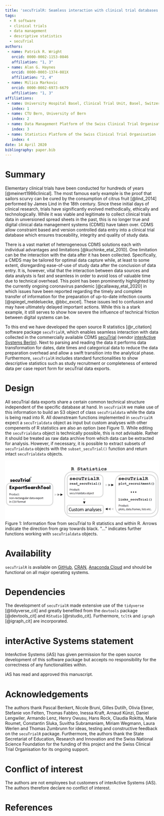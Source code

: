 ```yaml
---
title: 'secuTrialR: Seamless interaction with clinical trial databases in R'
tags:
  - R software
  - clinical trials
  - data management
  - descriptive statistics
  - secuTrial
authors:
 - name: Patrick R. Wright
   orcid: 0000-0002-1153-0846 
   affiliation: "1, 3"
 - name: Alan G. Haynes
   orcid: 0000-0003-1374-081X
   affiliation: "2, 4"
 - name: Milica Markovic
   orcid: 0000-0002-6973-6679
   affiliation: "1, 3"
affiliations:
 - name: University Hospital Basel, Clinical Trial Unit, Basel, Switzerland
   index: 1
 - name: CTU Bern, University of Bern
   index: 2
 - name: Data Management Platform of the Swiss Clinical Trial Organisation (SCTO)
   index: 3
 - name: Statistics Platform of the Swiss Clinical Trial Organisation (SCTO)
   index: 4
date: 14 April 2020
bibliography: paper.bib
---
```


# Summary

Elementary clinical trials have been conducted for hundreds of years [@meinert1986clinical]. The most famous early example
is the proof that sailors scurvy can be cured by the consumption of citrus fruit [@lind_2014] performed by James Lind
in the 18th century. Since these initial days of clinical research, trials have significantly evolved methodically, ethically
and technologically. While it was viable and legitimate to collect clinical trials data in unversioned
spread sheets in the past, this is no longer true and digital clinical data management systems (CDMS) have taken over.
CDMS allow constraint based and version controlled data entry into a clinical trial database which ensures traceability, 
integrity and quality of study data.  

There is a vast market of heterogeneous CDMS solutions each with individual advantages and limitations [@kuchinke_etal_2010].
One limitation can be the interaction with the data after it has been collected. Specifically, a CMDS may be
tailored for optimal data capture while, at least to some extent, disregarding ease-of-use of study data after
the conclusion of data entry. It is, however, vital that the interaction between data sources and data analysts is
fast and seamless in order to avoid loss of valuable time due to technical overhead. This point has been prominently
highlighted by the currently ongoing coronavirus pandemic [@callaway_etal_2020] in which issues have been reported
regarding the timely and complete transfer of information for the preparation of up-to-date infection
counts [@spiegel_meldeluecke, @bbc_excel]. These issues led to confusion and may have ultimately
delayed important actions. While this is a stark example, it still serves to show how severe the influence
of technical friction between digital systems can be.  

To this end we have developed the open source R statistics [@r_citation] software package `secuTrialR`, which enables
seamless interaction with data collected in the commercially available CDMS
[secuTrial](https://www.secutrial.com) (vendor [interActive Systems Berlin](https://interactive-systems.de/)).
Next to parsing and reading the data it performs data transformation for dates, date times and categorical data
to reduce the data preparation overhead and allow a swift transition into the analytical phase.
Furthermore, `secuTrialR` includes standard functionalities to
show descriptive statistics such as study recruitment or completeness of entered data per case report form
for secuTrial data exports.

# Design

All secuTrial data exports share a certain common technical structure independent of the specific database at hand.
In `secuTrialR` we make use of this information to build an S3 object of class `secuTrialdata` while the
data is being read into R. All downstream functions implemented in `secuTrialR` expect a `secuTrialdata` object as input
but custom analyses with other compenents of R statistics are also an option (see Figure 1).
While editing the `secuTrialdata` object is technically possible, this is not advisable.
Rather it should be treated as raw data archive from which data can be extracted for analysis. However, if necessary,
it is possible to extract subsets of `secuTrialdata` objects with the `subset_secuTrial()` function and return
intact `secuTrialdata` objects.

![secuTrialR information flow](secuTrialR_information_flow.png)
Figure 1: Information flow from secuTrial to R statistics and within R. Arrows indicate the 
direction from gray towards black. "..." indicates further functions working with `secuTrialdata`
objects.

# Availability

`secuTrialR` is available on [GitHub](https://github.com/SwissClinicalTrialOrganisation/secuTrialR),
[CRAN](https://cran.r-project.org/), [Anaconda Cloud](https://anaconda.org/conda-forge/r-secutrialr) and
should be functional on all major operating systems.

# Dependencies

The development of `secuTrialR` made extensive use of the `tidyverse` [@tidyverse_cit] and greatly benefited from
the `devtools` package [@devtools_cit] and `RStudio` [@rstudio_cit]. Furthermore, `tcltk` and `igraph` [@igraph_cit]
are incorporated.

# interActive Systems statement

InterActive Systems (iAS) has given permission for the open source development of this software
package but accepts no responsibility for the correctness of any functionalities within.

iAS has read and approved this manuscript.

# Acknowledgements

The authors thank Pascal Benkert, Nicole Bruni, Gilles Dutilh, Olivia Ebner, Stefanie von Felten, 
Thomas Fabbro, Inessa Kraft, Arnaud Künzi, Daniel Lengwiler, Armando Lenz, Henry Owusu, Hans Rock, Claudia Rokitta,
Marie Roumet, Constantin Sluka, Suvitha Subramaniam, Miriam Wegmann, Laura Werlen and Thomas Zumbrunn for ideas,
testing and constructive feedback on the `secuTrialR` package.
Furthermore, the authors thank the State Secretariat of Education, Research and Innovation and the Swiss National
Science Foundation for the funding of this project and the Swiss Clinical Trial Organisation for its ongoing support.

# Conflict of interest

The authors are not employees but customers of interActive Systems (iAS). The authors therefore declare
no conflict of interest.

# References
